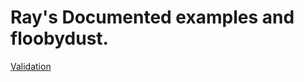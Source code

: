 # Ray's Documented examples and floobydust.

[Validation](https://github.com/Ray-Wynn/ray-wynn.github.io/wiki)

